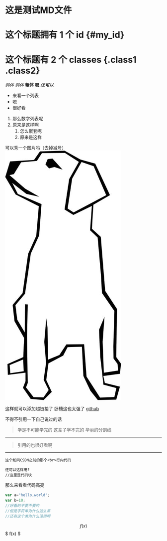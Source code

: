 ﻿# 这是测试MD文件 

# 这个标题拥有 1 个 id {#my_id}
# 这个标题有 2 个 classes {.class1 .class2}
*斜体*
_斜体_
**粗体** __嗯__ 
_还**可**以_

* 来看一个列表
* 嗯
* 很好看

1. 那么数字列表呢
1. 原来是这样啊
    1. 怎么嵌套呢
    2. 原来是这样

可以秀一个图片吗（去掉减号）
![logo](/logo.jpg)

这样就可以添加超链接了 卧槽这也太强了
[github](http://github.com)

不得不引用一下自己说过的话

> 学是不可能学完的 这辈子学不完的
华丽的分割线
---
> 引用的也很好看啊

***

`这个如同CSDN之前的那个<br>行内代码`

``` {.line-numbers}
还可以这样用?
//这里是代码块
```

那么来看看代码高亮 
```javascript {.line-numbers}
var a="hello,world";
var b=10;
//好看的不要不要的
//但是字符串为什么这么黑
//还有这个类为什么没用啊
```

$$ f(x) $$
$ f(x) $
 